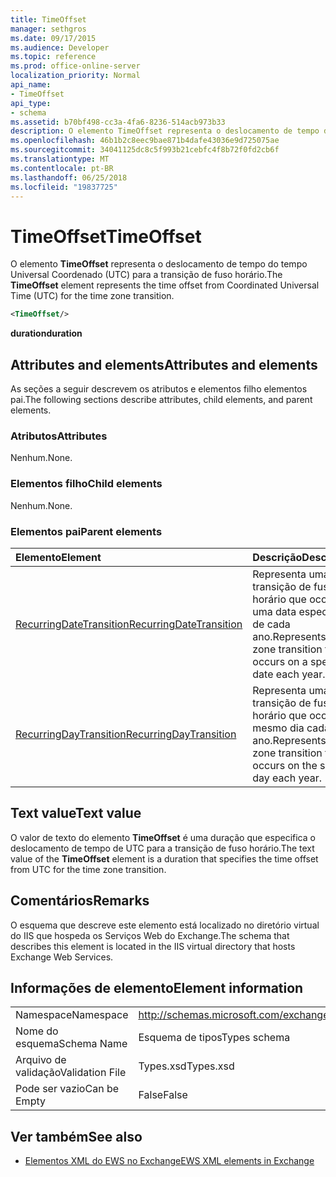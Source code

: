 ```yaml
---
title: TimeOffset
manager: sethgros
ms.date: 09/17/2015
ms.audience: Developer
ms.topic: reference
ms.prod: office-online-server
localization_priority: Normal
api_name:
- TimeOffset
api_type:
- schema
ms.assetid: b70bf498-cc3a-4fa6-8236-514acb973b33
description: O elemento TimeOffset representa o deslocamento de tempo do tempo Universal Coordenado (UTC) para a transição de fuso horário.
ms.openlocfilehash: 46b1b2c8eec9bae871b4dafe43036e9d725075ae
ms.sourcegitcommit: 34041125dc8c5f993b21cebfc4f8b72f0fd2cb6f
ms.translationtype: MT
ms.contentlocale: pt-BR
ms.lasthandoff: 06/25/2018
ms.locfileid: "19837725"
---
```

# <a name="timeoffset"></a><span data-ttu-id="73281-103">TimeOffset</span><span class="sxs-lookup"><span data-stu-id="73281-103">TimeOffset</span></span>

<span data-ttu-id="73281-104">O elemento **TimeOffset** representa o deslocamento de tempo do tempo Universal Coordenado (UTC) para a transição de fuso horário.</span><span class="sxs-lookup"><span data-stu-id="73281-104">The **TimeOffset** element represents the time offset from Coordinated Universal Time (UTC) for the time zone transition.</span></span> 
  
```XML
<TimeOffset/>
```

 <span data-ttu-id="73281-105">**duration**</span><span class="sxs-lookup"><span data-stu-id="73281-105">**duration**</span></span>
## <a name="attributes-and-elements"></a><span data-ttu-id="73281-106">Attributes and elements</span><span class="sxs-lookup"><span data-stu-id="73281-106">Attributes and elements</span></span>

<span data-ttu-id="73281-107">As seções a seguir descrevem os atributos e elementos filho elementos pai.</span><span class="sxs-lookup"><span data-stu-id="73281-107">The following sections describe attributes, child elements, and parent elements.</span></span>
  
### <a name="attributes"></a><span data-ttu-id="73281-108">Atributos</span><span class="sxs-lookup"><span data-stu-id="73281-108">Attributes</span></span>

<span data-ttu-id="73281-109">Nenhum.</span><span class="sxs-lookup"><span data-stu-id="73281-109">None.</span></span>
  
### <a name="child-elements"></a><span data-ttu-id="73281-110">Elementos filho</span><span class="sxs-lookup"><span data-stu-id="73281-110">Child elements</span></span>

<span data-ttu-id="73281-111">Nenhum.</span><span class="sxs-lookup"><span data-stu-id="73281-111">None.</span></span>
  
### <a name="parent-elements"></a><span data-ttu-id="73281-112">Elementos pai</span><span class="sxs-lookup"><span data-stu-id="73281-112">Parent elements</span></span>

|<span data-ttu-id="73281-113">**Elemento**</span><span class="sxs-lookup"><span data-stu-id="73281-113">**Element**</span></span>|<span data-ttu-id="73281-114">**Descrição**</span><span class="sxs-lookup"><span data-stu-id="73281-114">**Description**</span></span>|
|:-----|:-----|
|[<span data-ttu-id="73281-115">RecurringDateTransition</span><span class="sxs-lookup"><span data-stu-id="73281-115">RecurringDateTransition</span></span>](recurringdatetransition.md) <br/> |<span data-ttu-id="73281-116">Representa uma transição de fuso horário que ocorre em uma data específica de cada ano.</span><span class="sxs-lookup"><span data-stu-id="73281-116">Represents a time zone transition that occurs on a specific date each year.</span></span>  <br/> |
|[<span data-ttu-id="73281-117">RecurringDayTransition</span><span class="sxs-lookup"><span data-stu-id="73281-117">RecurringDayTransition</span></span>](recurringdaytransition.md) <br/> |<span data-ttu-id="73281-118">Representa uma transição de fuso horário que ocorre no mesmo dia cada ano.</span><span class="sxs-lookup"><span data-stu-id="73281-118">Represents a time zone transition that occurs on the same day each year.</span></span>  <br/> |
   
## <a name="text-value"></a><span data-ttu-id="73281-119">Text value</span><span class="sxs-lookup"><span data-stu-id="73281-119">Text value</span></span>

<span data-ttu-id="73281-120">O valor de texto do elemento **TimeOffset** é uma duração que especifica o deslocamento de tempo de UTC para a transição de fuso horário.</span><span class="sxs-lookup"><span data-stu-id="73281-120">The text value of the **TimeOffset** element is a duration that specifies the time offset from UTC for the time zone transition.</span></span> 
  
## <a name="remarks"></a><span data-ttu-id="73281-121">Comentários</span><span class="sxs-lookup"><span data-stu-id="73281-121">Remarks</span></span>

<span data-ttu-id="73281-122">O esquema que descreve este elemento está localizado no diretório virtual do IIS que hospeda os Serviços Web do Exchange.</span><span class="sxs-lookup"><span data-stu-id="73281-122">The schema that describes this element is located in the IIS virtual directory that hosts Exchange Web Services.</span></span>
  
## <a name="element-information"></a><span data-ttu-id="73281-123">Informações de elemento</span><span class="sxs-lookup"><span data-stu-id="73281-123">Element information</span></span>

|||
|:-----|:-----|
|<span data-ttu-id="73281-124">Namespace</span><span class="sxs-lookup"><span data-stu-id="73281-124">Namespace</span></span>  <br/> |http://schemas.microsoft.com/exchange/services/2006/types  <br/> |
|<span data-ttu-id="73281-125">Nome do esquema</span><span class="sxs-lookup"><span data-stu-id="73281-125">Schema Name</span></span>  <br/> |<span data-ttu-id="73281-126">Esquema de tipos</span><span class="sxs-lookup"><span data-stu-id="73281-126">Types schema</span></span>  <br/> |
|<span data-ttu-id="73281-127">Arquivo de validação</span><span class="sxs-lookup"><span data-stu-id="73281-127">Validation File</span></span>  <br/> |<span data-ttu-id="73281-128">Types.xsd</span><span class="sxs-lookup"><span data-stu-id="73281-128">Types.xsd</span></span>  <br/> |
|<span data-ttu-id="73281-129">Pode ser vazio</span><span class="sxs-lookup"><span data-stu-id="73281-129">Can be Empty</span></span>  <br/> |<span data-ttu-id="73281-130">False</span><span class="sxs-lookup"><span data-stu-id="73281-130">False</span></span>  <br/> |
   
## <a name="see-also"></a><span data-ttu-id="73281-131">Ver também</span><span class="sxs-lookup"><span data-stu-id="73281-131">See also</span></span>



- [<span data-ttu-id="73281-132">Elementos XML do EWS no Exchange</span><span class="sxs-lookup"><span data-stu-id="73281-132">EWS XML elements in Exchange</span></span>](ews-xml-elements-in-exchange.md)


